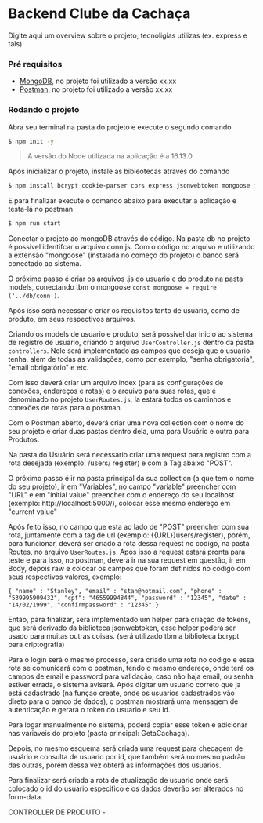 # Backend Clube da Cachaça

Digite aqui um overview sobre o projeto, tecnoligias utilizas (ex. express e tals)

### Pré requisitos

- <a href="https://docs.mongodb.com/manual/installation/">MongoDB</a>, no projeto foi utilizado a versão xx.xx
- <a href="https://www.postman.com/downloads/">Postman</a>, no projeto foi utilizado a versão xx.xx

### Rodando o projeto

Abra seu terminal na pasta do projeto e execute o segundo comando

```sh
$ npm init -y
```

> A versão do Node utilizada na aplicação é a 16.13.0

Após inicializar o projeto, instale as bibleotecas através do comando

```sh
$ npm install bcrypt cookie-parser cors express jsonwebtoken mongoose multer nodemon
```

E para finalizar execute o comando abaixo para executar a aplicação e testa-lá no postman

```sh
$ npm run start
```

Conectar o projeto ao mongoDB através do código. Na pasta db no projeto é possivel identifcar o arquivo conn.js. Com o código no arquivo e utilizando a extensão "mongoose" (instalada no começo do projeto) o banco será conectado ao sistema.

O próximo passo é criar os arquivos .js do usuario e do produto na pasta models, conectando tbm o mongoose `const mongoose = require ('../db/conn')`.

Após isso será necessario criar os requisitos tanto de usuario, como de produto, em seus respectivos arquivos.

Criando os models de usuario e produto, será possivel dar inicio ao sistema de registro de usuario, criando o arquivo `UserController.js` dentro da pasta `controllers`. Nele será implementado as campos que deseja que o usuario tenha, além de todas as validações, como por exemplo, "senha obrigatoria", "email obrigatório" e etc.

Com isso deverá criar um arquivo index (para as configurações de conexões, endereços e rotas) e o arquivo para suas rotas, que é denominado no projeto `UserRoutes.js`, la estará todos os caminhos e conexões de rotas para o postman.

Com o Postman aberto, deverá criar uma nova collection com o nome do seu projeto e criar duas pastas dentro dela, uma para Usuário e outra para Produtos.

Na pasta do Usuário será necessario criar uma request para registro com a rota desejada (exemplo: /users/ register) e com a Tag abaixo "POST".

O próximo passo é ir na pasta principal da sua collection (a que tem o nome do seu projeto), ir em "Variables", no campo "variable" preencher com "URL" e em "initial value" preencher com o endereço do seu localhost (exemplo: http://localhost:5000/), colocar esse mesmo endereço em "current value"

Após feito isso, no campo que esta ao lado de "POST" preencher com sua rota, juntamente com a tag de url (exemplo: {{URL}}users/register), porém, para funcionar, deverá ser criado a rota dessa request no codigo, na pasta Routes, no arquivo `UserRoutes.js`. Após isso a request estará pronta para teste e para isso, no postman, deverá ir na sua request em questão, ir em Body, depois raw e colocar os campos que foram definidos no codigo com seus respectivos valores, exemplo:


``{
    "name" : "Stanley",
    "email" : "stan@hotmail.com",
    "phone" : "539995909432",
    "cpf": "46559994844",
    "password" : "12345",
    "date" : "14/02/1999",
    "confirmpassword" : "12345"
}``

Então, para finalizar, será implementado um helper para criação de tokens, que será derivado da biblioteca jsonwebtoken, esse helper poderá ser usado para muitas outras coisas. (será utilizado tbm a biblioteca bcrypt para criptografia)

Para o login será o mesmo processo, será criado uma rota no codigo e essa rota se comunicará com o postman, tendo o mesmo endereço, onde terá os campos de email e password para validação, caso não haja email, ou senha estiver errada, o sistema avisará. Após digitar um usuario correto que ja está cadastrado (na funçao create, onde os usuarios cadastrados vão direto para o banco de dados), o postman mostrará uma mensagem de autenticação e gerará o token do usuario e seu id.

Para logar manualmente no sistema, poderá copiar esse token e adicionar nas variaveis do projeto (pasta principal: GetaCachaça).

Depois, no mesmo esquema será criada uma request para checagem de usuário e consulta de usuario por id, que também será no mesmo padrão das outras, porém dessa vez obterá as informações dos usuarios.

Para finalizar será criada a rota de atualização de usuario onde será colocado o id do usuario especifico e os dados deverão ser alterados no form-data.

CONTROLLER DE PRODUTO -


